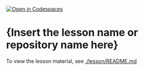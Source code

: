 [![Open in Codespaces](https://classroom.github.com/assets/launch-codespace-2972f46106e565e64193e422d61a12cf1da4916b45550586e14ef0a7c637dd04.svg)](https://classroom.github.com/open-in-codespaces?assignment_repo_id=19271911)
# {Insert the lesson name or repository name here}

To view the lesson material, see [./lesson/README.md](./lesson/README.md)